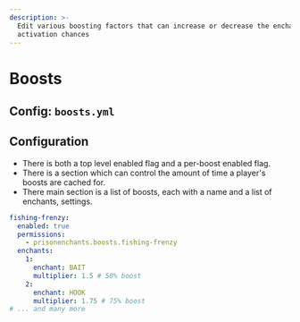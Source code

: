 ```yaml
---
description: >-
  Edit various boosting factors that can increase or decrease the enchant
  activation chances
---
```


# Boosts

## Config: `boosts.yml`

## Configuration

* There is both a top level enabled flag and a per-boost enabled flag.
* There is a section which can control the amount of time a player's boosts are cached for.
* There main section is a list of boosts, each with a name and a list of enchants, settings.

```yaml
fishing-frenzy:
  enabled: true
  permissions:
    - prisonenchants.boosts.fishing-frenzy
  enchants:
    1:
      enchant: BAIT
      multiplier: 1.5 # 50% boost
    2:
      enchant: HOOK
      multiplier: 1.75 # 75% boost
# ... and many more
```
